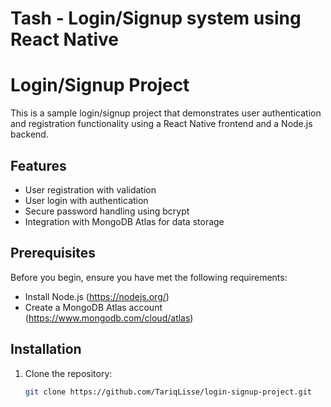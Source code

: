 # Tash - Login/Signup system using React Native

# Login/Signup Project

This is a sample login/signup project that demonstrates user authentication and registration functionality using a React Native frontend and a Node.js backend.

## Features

- User registration with validation
- User login with authentication
- Secure password handling using bcrypt
- Integration with MongoDB Atlas for data storage

## Prerequisites

Before you begin, ensure you have met the following requirements:

- Install Node.js (https://nodejs.org/)
- Create a MongoDB Atlas account (https://www.mongodb.com/cloud/atlas)

## Installation

1. Clone the repository:

   ```bash
   git clone https://github.com/TariqLisse/login-signup-project.git


